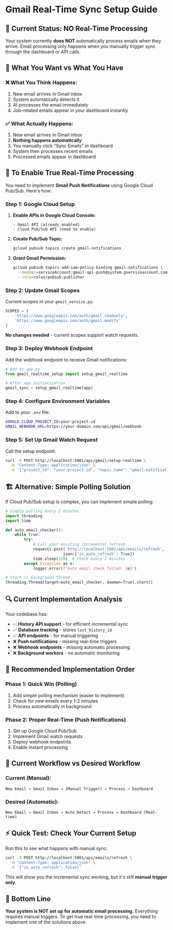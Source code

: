 # Gmail Real-Time Sync Setup Guide

## 🚨 Current Status: **NO Real-Time Processing**

Your system currently **does NOT** automatically process emails when they arrive. Email processing only happens when you manually trigger sync through the dashboard or API calls.

## 🎯 What You Want vs What You Have

### ❌ **What You Think Happens:**
1. New email arrives in Gmail inbox
2. System automatically detects it
3. AI processes the email immediately
4. Job-related emails appear in your dashboard instantly

### ✅ **What Actually Happens:**
1. New email arrives in Gmail inbox
2. **Nothing happens automatically**
3. You manually click "Sync Emails" in dashboard
4. System then processes recent emails
5. Processed emails appear in dashboard

## 🔧 To Enable True Real-Time Processing

You need to implement **Gmail Push Notifications** using Google Cloud Pub/Sub. Here's how:

### Step 1: Google Cloud Setup

1. **Enable APIs in Google Cloud Console:**
   ```
   - Gmail API (already enabled)
   - Cloud Pub/Sub API (need to enable)
   ```

2. **Create Pub/Sub Topic:**
   ```bash
   gcloud pubsub topics create gmail-notifications
   ```

3. **Grant Gmail Permission:**
   ```bash
   gcloud pubsub topics add-iam-policy-binding gmail-notifications \
     --member=serviceAccount:gmail-api-push@system.gserviceaccount.com \
     --role=roles/pubsub.publisher
   ```

### Step 2: Update Gmail Scopes

Current scopes in your `gmail_service.py`:
```python
SCOPES = [
    'https://www.googleapis.com/auth/gmail.readonly',
    'https://www.googleapis.com/auth/gmail.modify'
]
```

**No changes needed** - current scopes support watch requests.

### Step 3: Deploy Webhook Endpoint

Add the webhook endpoint to receive Gmail notifications:

```python
# Add to app.py
from gmail_realtime_setup import setup_gmail_realtime

# After app initialization
gmail_sync = setup_gmail_realtime(app)
```

### Step 4: Configure Environment Variables

Add to your `.env` file:
```bash
GOOGLE_CLOUD_PROJECT_ID=your-project-id
GMAIL_WEBHOOK_URL=https://your-domain.com/api/gmail/webhook
```

### Step 5: Set Up Gmail Watch Request

Call the setup endpoint:
```bash
curl -X POST http://localhost:5001/api/gmail/setup-realtime \
  -H "Content-Type: application/json" \
  -d '{"project_id": "your-project-id", "topic_name": "gmail-notifications"}'
```

## 🏗️ **Alternative: Simple Polling Solution**

If Cloud Pub/Sub setup is complex, you can implement simple polling:

```python
# Simple polling every 2 minutes
import threading
import time

def auto_email_checker():
    while True:
        try:
            # Call your existing incremental refresh
            requests.post('http://localhost:5001/api/emails/refresh', 
                         json={'is_auto_refresh': True})
            time.sleep(120)  # Check every 2 minutes
        except Exception as e:
            logger.error(f"Auto email check failed: {e}")

# Start in background thread
threading.Thread(target=auto_email_checker, daemon=True).start()
```

## 🔍 **Current Implementation Analysis**

Your codebase has:
- ✅ **History API support** - for efficient incremental sync
- ✅ **Database tracking** - stores `last_history_id`
- ✅ **API endpoints** - for manual triggering
- ❌ **Push notifications** - missing real-time triggers
- ❌ **Webhook endpoints** - missing automatic processing
- ❌ **Background workers** - no automatic monitoring

## 🚀 **Recommended Implementation Order**

### **Phase 1: Quick Win (Polling)**
1. Add simple polling mechanism (easier to implement)
2. Check for new emails every 1-2 minutes
3. Process automatically in background

### **Phase 2: Proper Real-Time (Push Notifications)**
1. Set up Google Cloud Pub/Sub
2. Implement Gmail watch requests
3. Deploy webhook endpoints
4. Enable instant processing

## 📝 **Current Workflow vs Desired Workflow**

### **Current (Manual):**
```
New Email → Gmail Inbox → [Manual Trigger] → Process → Dashboard
```

### **Desired (Automatic):**
```
New Email → Gmail Inbox → Auto Detect → Process → Dashboard (Real-time)
```

## ⚡ **Quick Test: Check Your Current Setup**

Run this to see what happens with manual sync:
```bash
curl -X POST http://localhost:5001/api/emails/refresh \
  -H "Content-Type: application/json" \
  -d '{"is_auto_refresh": false}'
```

This will show you the incremental sync working, but it's still **manual trigger only**.

## 🎯 **Bottom Line**

**Your system is NOT set up for automatic email processing.** Everything requires manual triggers. To get true real-time processing, you need to implement one of the solutions above.